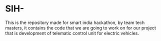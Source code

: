 # SIH-
This is the repository made for smart india hackathon, by team tech masters, it contains the code that we are going to work on for our project that is development of telematic control unit for electric vehicles.
